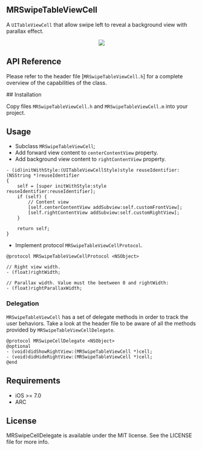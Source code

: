 MRSwipeTableViewCell
--------------------

A `UITableViewCell` that allow swipe left to reveal a background view with parallax effect.

<p align="center"><img src="https://raw.github.com/martinezdelariva/MRSwipeTableViewCell/master/video.gif"><p>


## API Reference
Please refer to the header file [`MRSwipeTableViewCell.h`] for a complete overview of the capabilities of the class.

## Installation

Copy files `MRSwipeTableViewCell.h` and `MRSwipeTableViewCell.m` into your project.

## Usage

- Subclass `MRSwipeTableViewCell`;
- Add forward view content to `centerContentView` property.
- Add background view content to `rightContentView` property.

```objc
- (id)initWithStyle:(UITableViewCellStyle)style reuseIdentifier:(NSString *)reuseIdentifier
{
    self = [super initWithStyle:style reuseIdentifier:reuseIdentifier];
    if (self) {        
        // Content view
        [self.centerContentView addSubview:self.customFrontView];
        [self.rightContentView addSubview:self.customRightView];
    }
    
    return self;
}
```

- Implement protocol `MRSwipeTableViewCellProtocol`.

```objc
@protocol MRSwipeTableViewCellProtocol <NSObject>

// Right view width.
- (float)rightWidth;

// Parallax width. Value must the beetween 0 and rightWidth:
- (float)rightParallaxWidth;
```

### Delegation

`MRSwipeTableViewCell` has a set of delegate methods in order to track the user behaviors. Take a look at the header file to be aware of all the methods provided by `MRSwipeTableViewCellDelegate`.

```objc
@protocol MRSwipeCellDelegate <NSObject>
@optional
- (void)didShowRightView:(MRSwipeTableViewCell *)cell;
- (void)didHideRightView:(MRSwipeTableViewCell *)cell;
@end
```


## Requirements

- iOS >= 7.0
- ARC


## License

MRSwipeCellDelegate is available under the MIT license. See the LICENSE file for more info.
